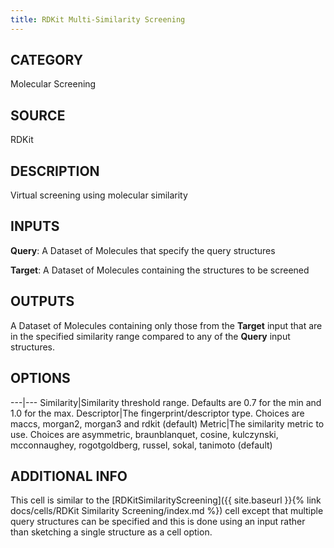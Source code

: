 ```yaml
---
title: RDKit Multi-Similarity Screening
---
```


## CATEGORY
Molecular Screening

## SOURCE
RDKit

## DESCRIPTION
Virtual screening using molecular similarity

## INPUTS
**Query**: A Dataset of Molecules that specify the query structures

**Target**: A Dataset of Molecules containing the structures to be screened

## OUTPUTS
A Dataset of Molecules containing only those from the **Target** input that are in the specified similarity range compared to any of the **Query** input structures.

## OPTIONS

---|---
Similarity|Similarity threshold range. Defaults are 0.7 for the min and 1.0 for the max.
Descriptor|The fingerprint/descriptor type. Choices are maccs, morgan2, morgan3 and rdkit (default)
Metric|The similarity metric to use. Choices are asymmetric, braunblanquet, cosine, kulczynski, mcconnaughey, rogotgoldberg, russel, sokal, tanimoto (default)

## ADDITIONAL INFO

This cell is similar to the [RDKitSimilarityScreening]({{ site.baseurl }}{% link docs/cells/RDKit Similarity Screening/index.md %}) cell except that multiple query structures can be specified and this is done using an input rather than sketching a single structure as a cell option.
